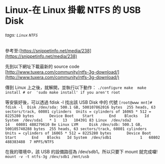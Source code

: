 # Linux-在 Linux 掛載 NTFS 的 USB Disk
###### tags: `Linux` `NTFS`
 參考至:[https://snippetinfo.net/media/238](https://snippetinfo.net/media/238)

先到以下網址下載最新的 source code
[http://www.tuxera.com/community/ntfs-3g-download/](http://www.tuxera.com/community/ntfs-3g-download/)

傳到 Linux 上之後，就解開，並執行以下動作：
`./configure make  make install # or  'sudo make install' if you aren't root`


等安裝好後，可以透過 fdisk -l 找出該 USB Disk 中的 代號
`[root@www mnt]# fdisk -l  Disk /dev/sda: 500.1 GB, 500107862016 bytes  255 heads, 63 sectors/track, 60801 cylinders  Units = cylinders of 16065 * 512 = 8225280 bytes       Device Boot    Start       End    Blocks   Id System  /dev/sda1   * 1   13   104391 83 Linux  /dev/sda2            14   60801 488279610 8e Linux LVM     Disk /dev/sdb: 500.1 GB, 500105740288 bytes  255 heads, 63 sectors/track, 60801 cylinders  Units = cylinders of 16065 * 512 = 8225280 bytes       Device Boot    Start       End    Blocks   Id System  /dev/sdb1             1   60802 488383488  7 HPFS/NTFS`

在我的環境中，該 USB 的設備路徑為 /dev/sdb1。所以只要下 mount 就完成囉!
`mount -v -t ntfs-3g /dev/sdb1 /mnt/usb`

